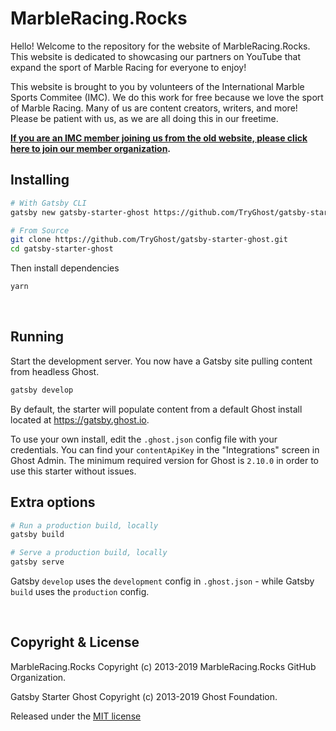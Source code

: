 # MarbleRacing.Rocks

Hello! Welcome to the repository for the website of MarbleRacing.Rocks. This website is dedicated to showcasing our partners on YouTube that expand the sport of Marble Racing for everyone to enjoy! 

This website is brought to you by volunteers of the International Marble Sports Commitee (IMC). We do this work for free because we love the sport of Marble Racing. Many of us are content creators, writers, and more! Please be patient with us, as we are all doing this in our freetime.

**[If you are an IMC member joining us from the old website, please click here to join our member organization](https://github.com/marbleracing-rocks).**

## Installing

```bash
# With Gatsby CLI
gatsby new gatsby-starter-ghost https://github.com/TryGhost/gatsby-starter-ghost.git
```

```bash
# From Source
git clone https://github.com/TryGhost/gatsby-starter-ghost.git
cd gatsby-starter-ghost
```

Then install dependencies

```bash
yarn
```

&nbsp;

## Running

Start the development server. You now have a Gatsby site pulling content from headless Ghost.

```bash
gatsby develop
```

By default, the starter will populate content from a default Ghost install located at https://gatsby.ghost.io.

To use your own install, edit the `.ghost.json` config file with your credentials. You can find your `contentApiKey` in the "Integrations" screen in Ghost Admin. The minimum required version for Ghost is `2.10.0` in order to use this starter without issues.

## Extra options

```bash
# Run a production build, locally
gatsby build

# Serve a production build, locally
gatsby serve
```

Gatsby `develop` uses the `development` config in `.ghost.json` - while Gatsby `build` uses the `production` config.

&nbsp;

## Copyright & License

MarbleRacing.Rocks Copyright (c) 2013-2019 MarbleRacing.Rocks GitHub Organization.

Gatsby Starter Ghost Copyright (c) 2013-2019 Ghost Foundation.

Released under the [MIT license](LICENSE)
